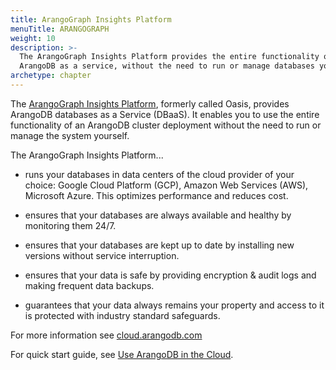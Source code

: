 ```yaml
---
title: ArangoGraph Insights Platform
menuTitle: ARANGOGRAPH
weight: 10
description: >-
  The ArangoGraph Insights Platform provides the entire functionality of
  ArangoDB as a service, without the need to run or manage databases yourself.
archetype: chapter
---
```

The [ArangoGraph Insights Platform](https://cloud.arangodb.com/home?utm_source=docs&utm_medium=cluster_pages&utm_campaign=docs_traffic),
formerly called Oasis, provides ArangoDB databases as a Service (DBaaS).
It enables you to use the entire functionality of an ArangoDB cluster
deployment without the need to run or manage the system yourself.

The ArangoGraph Insights Platform...

- runs your databases in data centers of the cloud provider
  of your choice: Google Cloud Platform (GCP), Amazon Web Services (AWS),
  Microsoft Azure. This optimizes performance and reduces cost.

- ensures that your databases are always available and
  healthy by monitoring them 24/7.

- ensures that your databases are kept up to date by
  installing new versions without service interruption.

- ensures that your data is safe by providing encryption &
  audit logs and making frequent data backups.

- guarantees that your data always remains your property and
  access to it is protected with industry standard safeguards.

For more information see
[cloud.arangodb.com](https://cloud.arangodb.com/home?utm_source=docs&utm_medium=cluster_pages&utm_campaign=docs_traffic)

For quick start guide, see
[Use ArangoDB in the Cloud](../get-started/set-up-a-cloud-instance.md).
